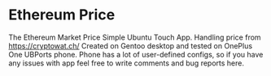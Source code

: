 # Ethereum Price

The Ethereum Market Price Simple Ubuntu Touch App. Handling price from https://cryptowat.ch/
Created on Gentoo desktop and tested on OnePlus One UBPorts phone. Phone has a lot of user-defined configs, so if you have any issues with app feel free to write comments and bug reports here.
